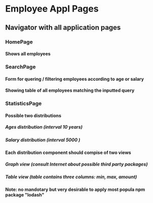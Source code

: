 # Employee Appl Pages
## Navigator with all application pages
### HomePage
#### Shows all employees
### SearchPage
#### Form for quering / filtering employees according to age or salary
#### Showing table of all employees matching the inputted query
### StatisticsPage 
#### Possible two distributions
##### Ages distribution (interval 10 years)
##### Salary distribution (interval 5000 )
#### Each distribution component should compise of two views
##### Graph view (consult Internet about possible third party packages)
##### Table view (table contains three columns: min, max, amount)
#### Note: no mandotary but very desirable to apply most popula npm package "lodash"